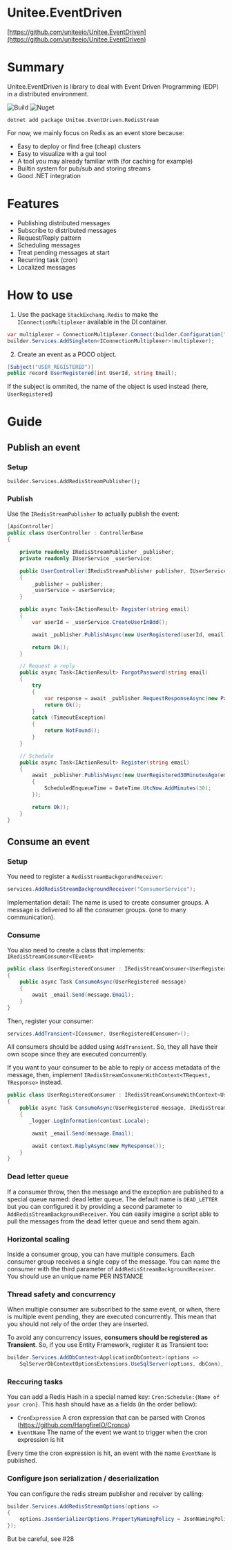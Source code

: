 # Unitee.EventDriven

[https://github.com/uniteeio/Unitee.EventDriven](https://github.com/uniteeio/Unitee.EventDriven)

# Summary

Unitee.EventDriven is library to deal with Event Driven Programming (EDP) in a distributed environment.

![Build](https://img.shields.io/github/actions/workflow/status/uniteeio/Unitee.EventDriven/publish.yml?style=flat-square)
![Nuget](https://img.shields.io/nuget/v/Unitee.EventDriven.RedisStream?style=flat-square)
```
dotnet add package Unitee.EventDriven.RedisStream
```

For now, we mainly focus on Redis as an event store because:
  - Easy to deploy or find free (cheap) clusters
  - Easy to visualize with a gui tool
  - A tool you may already familiar with (for caching for example)
  - Builtin system for pub/sub and storing streams
  - Good .NET integration

# Features
  - Publishing distributed messages
  - Subscribe to distributed messages
  - Request/Reply pattern
  - Scheduling messages
  - Treat pending messages at start
  - Recurring task (cron)
  - Localized messages

# How to use

1) Use the package `StackExchang.Redis` to make the `IConnectionMultiplexer` available in the DI container.

```csharp
var multiplexer = ConnectionMultiplexer.Connect(builder.Configuration["Redis:ConnectionString"]);
builder.Services.AddSingleton<IConnectionMultiplexer>(multiplexer);
```

2) Create an event as a POCO object.

```csharp
[Subject("USER_REGISTERED")]
public record UserRegistered(int UserId, string Email);
```

If the subject is ommited, the name of the object is used instead (here, `UserRegistered`)

# Guide

## Publish an event

### Setup

```csahrp
builder.Services.AddRedisStreamPublisher();
```

### Publish

Use the `IRedisStreamPublisher` to actually publish the event:

```csharp
[ApiController]
public class UserController : ControllerBase
{

    private readonly IRedisStreamPublisher _publisher;
    private readonly IUserService _userService;

    public UserController(IRedisStreamPublisher publisher, IUserService userService)
    {
        _publisher = publisher;
        _userService = userService;
    }

    public async Task<IActionResult> Register(string email)
    {
        var userId = _userService.CreateUserInBdd();

        await _publisher.PublishAsync(new UserRegistered(userId, email));

        return Ok();
    }

    // Request a reply
    public async Task<IActionResult> ForgotPassword(string email)
    {
        try
        {
            var response = await _publisher.RequestResponseAsync(new PasswordForgotten(email));
            return Ok();
        }
        catch (TimeoutException)
        {
            return NotFound();
        }
    }

    // Schedule
    public async Task<IActionResult> Register(string email)
    {
        await _publisher.PublishAsync(new UserRegistered30MinutesAgo(email), new()
        {
            ScheduledEnqueueTime = DateTime.UtcNow.AddMinutes(30);
        });

        return Ok();
    }
}

```

## Consume an event

### Setup

You need to register a `RedisStreamBackgorundReceiver`:

```csharp
services.AddRedisStreamBackgroundReceiver("ConsumerService");
```

Implementation detail: The name is used to create consumer groups. A message is delivered to all the consumer groups. (one to many communication).

### Consume

You also need to create a class that implements: `IRedisStreamConsumer<TEvent>`

```csharp
public class UserRegisteredConsumer : IRedisStreamConsumer<UserRegistered>
{
    public async Task ConsumeAsync(UserRegistered message)
    {
        await _email.Send(message.Email);
    }
}
```

Then, register your consumer:

```csharp
services.AddTransient<IConsumer, UserRegisteredConsumer>();
```

All consumers should be added using `AddTransient`. So, they all have their own scope since they are executed concurrently.

If you want to your consumer to be able to reply or access metadata of the message, then, implement `IRedisStreamConsumerWithContext<TRequest, TResponse>` instead.

```csharp
public class UserRegisteredConsumer : IRedisStreamConsumeWithContext<UserRegistered, MyResponse> // Use object or anything if you didn't plan to respond to the message.
{
    public async Task ConsumeAsync(UserRegistered message, IRedisStreamMessageContext context)
    {
       _logger.LogInformation(context.Locale);

        await _email.Send(message.Email);

        await context.ReplyAsync(new MyResponse());
    }
}
```

### Dead letter queue

If a consumer throw, then the message and the exception are published to a special queue named: dead letter queue.
The default name is `DEAD_LETTER` but you can configured it by providing a second parameter to `AddRedisStreamBackgroundReceiver`. You can easily imagine a script able to pull the messages from the dead letter queue and send them again.


### Horizontal scaling

Inside a consumer group, you can have multiple consumers. Each consumer group receives a single copy of the message.
You can name the consumer with the third parameter of `AddRedisStreamBackgroundReceiver`. You should use an unique name PER INSTANCE

### Thread safety and concurrency

When multiple consumer are subscribed to the same event, or when, there is multiple event pending, they are executed concurrently.
This mean that you should not rely of the order they are inserted.

To avoid any concurrency issues, **consumers should be registered as Transient**. So, if you use Entity Framework, register it as Transient too:

```cs
builder.Services.AddDbContext<ApplicationDbContext>(options =>
    SqlServerDbContextOptionsExtensions.UseSqlServer(options, dbConn), ServiceLifetime.Transient);
```

### Reccuring tasks

You can add a Redis Hash in a special named key: `Cron:Schedule:{Name of your cron}`. This hash should have as a fields (in the order bellow):
  - `CronExpression` A cron expression that can be parsed with Cronos (https://github.com/HangfireIO/Cronos)
  - `EventName` The name of the event we want to trigger when the cron expression is hit

Every time the cron expression is hit, an event with the name `EventName` is published.

### Configure json serialization / deserialization

You can configure the redis stream publisher and receiver by calling:

```cs
builder.Services.AddRedisStreamOptions(options =>
{
    options.JsonSerializerOptions.PropertyNamingPolicy = JsonNamingPolicy.CamelCase;
});
```

But be careful, see #28

